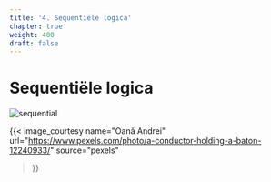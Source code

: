 ```yaml
---
title: '4. Sequentiële logica'
chapter: true
weight: 400
draft: false
---
```


# Sequentiële logica

![sequential](/images/pexels/pexels-oan%C4%83-andrei-12240933.jpg)

{{< image_courtesy 
  name="Oană Andrei"
  url="https://www.pexels.com/photo/a-conductor-holding-a-baton-12240933/"
  source="pexels"
  >}}

<!-- 
## Clock

Vanaf nu gaan we met een clock werken. Alles gebeurt op een stijgende (of dalende) flank van een clock.

Als je een computer of laptop koopt staat er vaak x.yGHz. Dat is de klok van de processor. -->
